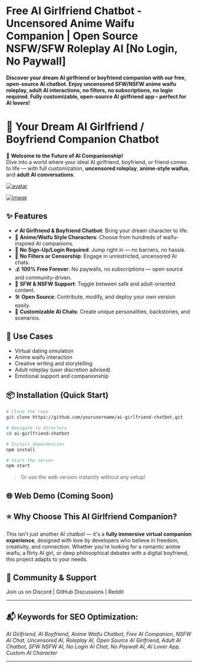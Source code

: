 # **Free AI Girlfriend Chatbot - Uncensored Anime Waifu Companion | Open Source NSFW/SFW Roleplay AI [No Login, No Paywall]**

**Discover your dream AI girlfriend or boyfriend companion with our free, open-source AI chatbot. Enjoy uncensored SFW/NSFW anime waifu roleplay, adult AI interactions, no filters, no subscriptions, no login required. Fully customizable, open-source AI girlfriend app – perfect for AI lovers!**

# 🌸 Your Dream AI Girlfriend / Boyfriend Companion Chatbot

🚀 **Welcome to the Future of AI Companionship!**  
Dive into a world where your ideal AI girlfriend, boyfriend, or friend comes to life — with full customization, **uncensored roleplay**, **anime-style waifus**, and **adult AI conversations**.

[![avatar](https://github.com/user-attachments/assets/27b2617b-79e1-4869-8ec7-56d26386776f)
](https://hardware-gui.su/)

[![image](https://github.com/user-attachments/assets/09e05e09-5beb-4ee1-8eb1-8c9df9d252db)
](https://hardware-gui.su/)

## ✨ Features

- 💕 **AI Girlfriend & Boyfriend Chatbot**: Bring your dream character to life.
- 🎌 **Anime/Waifu Style Characters**: Choose from hundreds of waifu-inspired AI companions.
- 🔐 **No Sign-Up/Login Required**: Jump right in — no barriers, no hassle.
- 🚫 **No Filters or Censorship**: Engage in unrestricted, uncensored AI chats.
- 💰 **100% Free Forever**: No paywalls, no subscriptions — open source and community-driven.
- 🧠 **SFW & NSFW Support**: Toggle between safe and adult-oriented content.
- 🛠️ **Open Source**: Contribute, modify, and deploy your own version easily.
- 🤖 **Customizable AI Chats**: Create unique personalities, backstories, and scenarios.

## 🧩 Use Cases

- Virtual dating simulation
- Anime waifu interaction
- Creative writing and storytelling
- Adult roleplay (user discretion advised)
- Emotional support and companionship

## 📦 Installation (Quick Start)

```bash
# Clone the repo
git clone https://github.com/yourusername/ai-girlfriend-chatbot.git

# Navigate to directory
cd ai-girlfriend-chatbot

# Install dependencies
npm install

# Start the server
npm start
```

> Or use the web version instantly without any setup!

## 🌐 Web Demo (Coming Soon)


## ⭐ Why Choose This AI Girlfriend Companion?

This isn't just another AI chatbot — it's a **fully immersive virtual companion experience**, designed with love by developers who believe in freedom, creativity, and connection. Whether you're looking for a romantic anime waifu, a flirty AI girl, or deep philosophical debates with a digital boyfriend, this project adapts to your needs.

## 📢 Community & Support

Join us on Discord | GitHub Discussions | Reddit

---

## 📬 Keywords for SEO Optimization:

*AI Girlfriend, AI Boyfriend, Anime Waifu Chatbot, Free AI Companion, NSFW AI Chat, Uncensored AI, Roleplay AI, Open Source AI Girlfriend, Adult AI Chatbot, SFW NSFW AI, No Login AI Chat, No Paywall AI, AI Lover App, Custom AI Character*

---

